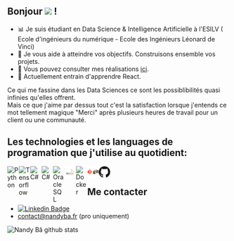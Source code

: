 ## Bonjour <img src="https://media.giphy.com/media/hvRJCLFzcasrR4ia7z/giphy.gif" width="25px"> !


- 📊  Je suis étudiant en Data Science & Intelligence Artificielle à l'ESILV ( Ecole d'ingénieurs du numérique - Ecole des Ingénieurs Léonard de Vinci)
- 🎯  Je vous aide à atteindre vos objectifs. Construisons ensemble vos projets.
- 🌱  Vous pouvez consulter mes réalisations [ici](https://github.com/NandyBa/MesRealisations).
- 💼  Actuellement entrain d'apprendre React.

Ce qui me fassine dans les Data Sciences ce sont les possiblibilités quasi infinies qu'elles offrent.  
Mais ce que j'aime par dessus tout c'est la satisfaction lorsque j'entends ce mot tellement magique "Merci" après plusieurs heures de travail pour un client ou une communauté. 

## Les technologies et les languages de programation que j'utilise au quotidient:

<img align="left" alt="Python" width="26px" src="https://upload.wikimedia.org/wikipedia/commons/thumb/c/c3/Python-logo-notext.svg/768px-Python-logo-notext.svg.png" />

<img align="left" alt="Tensorflow" width="26px" src="https://upload.wikimedia.org/wikipedia/commons/thumb/2/2d/Tensorflow_logo.svg/1200px-Tensorflow_logo.svg.png" />

<img align="left" alt="C#" width="26px" src="https://upload.wikimedia.org/wikipedia/commons/thumb/1/1b/R_logo.svg/724px-R_logo.svg.png" />

<img align="left" alt="C#" width="26px" src="https://upload.wikimedia.org/wikipedia/commons/thumb/0/0d/C_Sharp_wordmark.svg/1200px-C_Sharp_wordmark.svg.png" />

<img align="left" alt="OracleSQL" width="26px" src="https://upload.wikimedia.org/wikipedia/fr/thumb/6/68/Oracle_SQL_Developer_logo.svg/1200px-Oracle_SQL_Developer_logo.svg.png" />

<img align="left" alt="MySQL" width="26px" src="https://raw.githubusercontent.com/github/explore/80688e429a7d4ef2fca1e82350fe8e3517d3494d/topics/mysql/mysql.png" />

<img align="left" alt="Docker" width="26px" src="https://www.docker.com/sites/default/files/d8/2019-07/vertical-logo-monochromatic.png" />

<img align="left" alt="Git" width="26px" src="https://raw.githubusercontent.com/github/explore/80688e429a7d4ef2fca1e82350fe8e3517d3494d/topics/git/git.png" />

<img align="left" alt="GitHub" width="26px" src="https://raw.githubusercontent.com/github/explore/78df643247d429f6cc873026c0622819ad797942/topics/github/github.png" />


</br>

## Me contacter
- [![Linkedin Badge](https://img.shields.io/badge/-nandyba-blue?style=flat-square&logo=Linkedin&logoColor=white&link=https://fr.linkedin.com/in/nandyba)](https://www.linkedin.com/in/nandyba)
- contact@nandyba.fr (pro uniquement)

![Nandy Bâ github stats](https://github-readme-stats.vercel.app/api?username=NandyBa&show_icons=true&include_all_commits=true&count_private=true&hide=issues,stars,prs)
